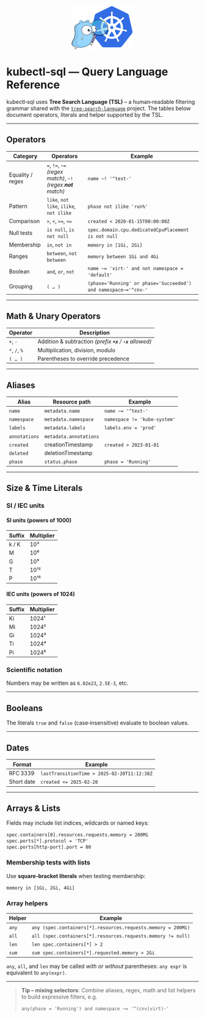 <p align="center">
  <img src="https://raw.githubusercontent.com/yaacov/kubectl-sql/master/.github/img/kubesql-162.png" alt="kubectl-sql Logo">
</p>

# kubectl‑sql — Query Language Reference

kubectl‑sql uses **Tree Search Language (TSL)** – a human‑readable filtering grammar shared with the [`tree-search-language`](https://github.com/yaacov/tree-search-language) project.  The tables below document operators, literals and helper supported by the TSL.

---

## Operators

| Category         | Operators                                                         | Example                                                         |
| ---------------- | ----------------------------------------------------------------- | --------------------------------------------------------------- |
| Equality / regex | `=`, `!=`, `~=` *(regex match)*, `~!` *(regex ****not**** match)* | `name ~! '^test-'`                                              |
| Pattern          | `like`, `not like`, `ilike`, `not ilike`                          | `phase not ilike 'run%'`                                        |
| Comparison       | `>`, `<`, `>=`, `<=`                                              | `created < 2020‑01‑15T00:00:00Z`                                |
| Null tests       | `is null`, `is not null`                                          | `spec.domain.cpu.dedicatedCpuPlacement is not null`             |
| Membership       | `in`, `not in`                                                    | `memory in [1Gi, 2Gi]`                                          |
| Ranges           | `between`, `not between`                                          | `memory between 1Gi and 4Gi`                                    |
| Boolean          | `and`, `or`, `not`                                                | `name ~= 'virt-' and not namespace = 'default'`                 |
| Grouping         | `( … )`                                                           | `(phase='Running' or phase='Succeeded') and namespace~='^cnv-'` |

---

## Math & Unary Operators

| Operator      | Description                                                   |
| ------------- | ------------------------------------------------------------- |
| `+`, `-`      | Addition & subtraction *(prefix **`+x`** / **`-x`** allowed)* |
| `*`, `/`, `%` | Multiplication, division, modulo                              |
| `( … )`       | Parentheses to override precedence                            |

---

## Aliases

| Alias         | Resource path          | Example                      |
| ------------- | ---------------------- | ---------------------------- |
| `name`        | `metadata.name`        | `name ~= '^test-'`           |
| `namespace`   | `metadata.namespace`   | `namespace != 'kube-system'` |
| `labels`      | `metadata.labels`      | `labels.env = 'prod'`        |
| `annotations` | `metadata.annotations` |                              |
| `created`     | creationTimestamp      | `created > 2023‑01‑01`       |
| `deleted`     | deletionTimestamp      |                              |
| `phase`       | `status.phase`         | `phase = 'Running'`          |

---

## Size & Time Literals

### SI / IEC units

#### SI units (powers of 1000)

| Suffix | Multiplier |
| ------ | ---------- |
| k / K  | 10³         |
| M      | 10⁶         |
| G      | 10⁹         |
| T      | 10¹²        |
| P      | 10¹⁵        |

#### IEC units (powers of 1024)

| Suffix | Multiplier |
| ------ | ---------- |
| Ki     | 1024¹       |
| Mi     | 1024²       |
| Gi     | 1024³       |
| Ti     | 1024⁴       |
| Pi     | 1024⁵       |

### Scientific notation

Numbers may be written as `6.02e23`, `2.5E‑3`, etc.

---

## Booleans

The literals `true` and `false` (case‑insensitive) evaluate to boolean values.

---

## Dates

| Format     | Example                                     |
| ---------- | ------------------------------------------- |
| RFC 3339   | `lastTransitionTime > 2025‑02‑20T11:12:38Z` |
| Short date | `created <= 2025‑02‑20`                     |

---

## Arrays & Lists

Fields may include list indices, wildcards or named keys:

```tsl
spec.containers[0].resources.requests.memory = 200Mi
spec.ports[*].protocol = 'TCP'
spec.ports[http‑port].port = 80
```

### Membership tests with lists

Use **square‑bracket literals** when testing membership:

```tsl
memory in [1Gi, 2Gi, 4Gi]
```

### Array helpers

| Helper | Example                                                     |
| ------ | ----------------------------------------------------------- |
| `any`  | `any (spec.containers[*].resources.requests.memory = 200Mi)` |
| `all`  | `all (spec.containers[*].resources.requests.memory != null)`  |
| `len`  | `len spec.containers[*] > 2`                               |
| `sum`  | `sum spec.containers[*].requested.memory > 2Gi`                               |

`any`, `all`, and `len` may be called *with or without* parentheses: `any expr` is equivalent to `any(expr)`.

---

> **Tip – mixing selectors**: Combine aliases, regex, math and list helpers to build expressive filters, e.g.
>
> ```tsl
> any(phase = 'Running') and namespace ~= '^(cnv|virt)-'
> ```
